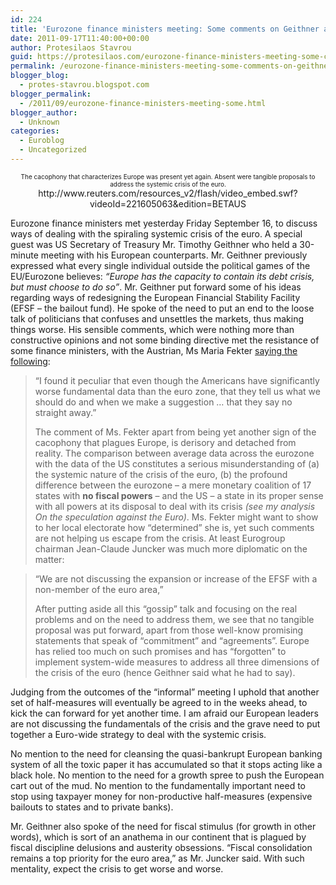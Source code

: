 ```yaml
---
id: 224
title: 'Eurozone finance ministers meeting: Some comments on Geithner and the rest'
date: 2011-09-17T11:40:00+00:00
author: Protesilaos Stavrou
guid: https://protesilaos.com/eurozone-finance-ministers-meeting-some-comments-on-geithner-and-the-rest/
permalink: /eurozone-finance-ministers-meeting-some-comments-on-geithner-and-the-rest/
blogger_blog:
  - protes-stavrou.blogspot.com
blogger_permalink:
  - /2011/09/eurozone-finance-ministers-meeting-some.html
blogger_author:
  - Unknown
categories:
  - Euroblog
  - Uncategorized
---
```

<center>
  <span style="font-size: x-small;">The cacophony that characterizes Europe was present yet again. Absent were tangible proposals to address the systemic crisis of the euro.</span><br />http://www.reuters.com/resources_v2/flash/video_embed.swf?videoId=221605063&edition=BETAUS
</center>

  
Eurozone finance ministers met yesterday Friday September 16, to discuss ways of dealing with the spiraling systemic crisis of the euro. A special guest was US Secretary of Treasury Mr. Timothy Geithner who held a 30-minute meeting with his European counterparts. Mr. Geithner previously expressed what every single individual outside the political games of the EU/Eurozone believes: _&#8220;Europe has the capacity to contain its debt crisis, but must choose to do so&#8221;_. Mr. Geithner put forward some of his ideas regarding ways of redesigning the European Financial Stability Facility (EFSF &#8211; the bailout fund). He spoke of the need to put an end to the loose talk of politicians that confuses and unsettles the markets, thus making things worse. His sensible comments, which were nothing more than constructive opinions and not some binding directive met the resistance of some finance ministers, with the Austrian, Ms Maria Fekter [saying the following](http://www.reuters.com/article/2011/09/16/us-eurozone-idUSTRE78B24R20110916): <span id="articleText"> </span>
  


> <span id="articleText">&#8220;I found it peculiar that even though the Americans have significantly worse fundamental data than the euro zone, that they tell us what we should do and when we make a suggestion &#8230; that they say no straight away.&#8221;</span></p>
The comment of Ms. Fekter apart from being yet another sign of the cacophony that plagues Europe, is derisory and detached from reality. The comparison between average data across the eurozone with the data of the US constitutes a serious misunderstanding of (a) the systemic nature of the crisis of the euro, (b) the profound difference between the eurozone &#8211; a mere monetary coalition of 17 states with **no fiscal powers** &#8211; and the US &#8211; a state in its proper sense with all powers at its disposal to deal with its crisis _(see my analysis On the speculation against the Euro)_. Ms. Fekter might want to show to her local electorate how &#8220;determined&#8221; she is, yet such comments are not helping us escape from the crisis. At least Eurogroup chairman Jean-Claude Juncker was much more diplomatic on the matter:
  


> <span id="articleText">&#8220;We are not discussing the expansion or increase of the EFSF with a non-member of the euro area,&#8221;</span></p>
After putting aside all this &#8220;gossip&#8221; talk and focusing on the real problems and on the need to address them, we see that no tangible proposal was put forward, apart from those well-know promising statements that speak of &#8220;commitment&#8221; and &#8220;agreements&#8221;. Europe has relied too much on such promises and has &#8220;forgotten&#8221; to implement system-wide measures to address all three dimensions of the crisis of the euro (hence Geithner said what he had to say).

Judging from the outcomes of the &#8220;informal&#8221; meeting I uphold that another set of half-measures will eventually be agreed to in the weeks ahead, to kick the can forward for yet another time. I am afraid our European leaders are not discussing the fundamentals of the crisis and the grave need to put together a Euro-wide strategy to deal with the systemic crisis.

No mention to the need for cleansing the quasi-bankrupt European banking system of all the toxic paper it has accumulated so that it stops acting like a black hole. No mention to the need for a growth spree to push the European cart out of the mud. <span id="articleText">No mention to the fundamentally important need to stop using taxpayer money for non-productive half-measures (expensive bailouts to states and to private banks).</span>

Mr. Geithner also spoke of the need for fiscal stimulus (for growth in other words), which is sort of an anathema in our continent that is plagued by fiscal discipline delusions and austerity obsessions. <span id="articleText">&#8220;Fiscal consolidation remains a top priority for the euro area,&#8221; as Mr. Juncker said. With such mentality, expect the crisis to get worse and worse.</span>